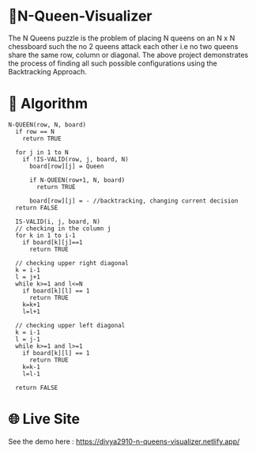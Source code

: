 # 👑N-Queen-Visualizer
The N Queens puzzle is the problem of placing N queens on an N x N chessboard such the no 2 queens attack each other i.e no two queens share the same row, column or diagonal.
The above project demonstrates the process of finding all such possible configurations using the Backtracking Approach.
# 📝 Algorithm
```
N-QUEEN(row, N, board)
  if row == N
    return TRUE

  for j in 1 to N
    if !IS-VALID(row, j, board, N)
      board[row][j] = Queen

      if N-QUEEN(row+1, N, board)
        return TRUE

      board[row][j] = - //backtracking, changing current decision
  return FALSE
  
  IS-VALID(i, j, board, N)
  // checking in the column j
  for k in 1 to i-1
    if board[k][j]==1
      return TRUE

  // checking upper right diagonal
  k = i-1
  l = j+1
  while k>=1 and l<=N
    if board[k][l] == 1
      return TRUE
    k=k+1
    l=l+1

  // checking upper left diagonal
  k = i-1
  l = j-1
  while k>=1 and l>=1
    if board[k][l] == 1
      return TRUE
    k=k-1
    l=l-1

  return FALSE
```
# 🌐 Live Site
See the demo here : https://divya2910-n-queens-visualizer.netlify.app/
